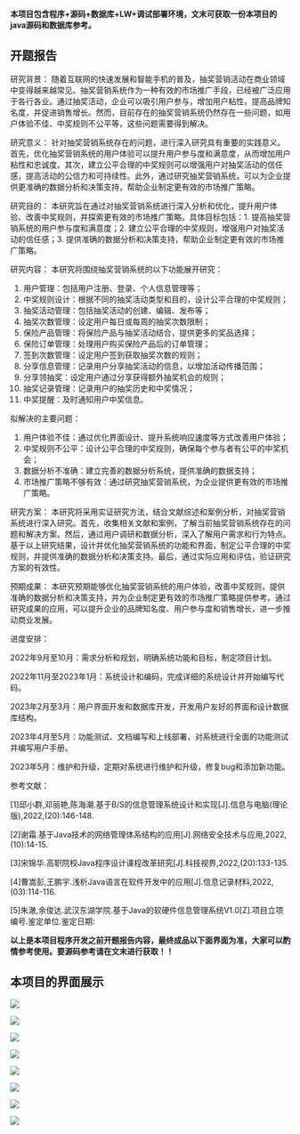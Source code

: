 ****本项目包含程序+源码+数据库+LW+调试部署环境，文末可获取一份本项目的java源码和数据库参考。****

## ******开题报告******

研究背景：
随着互联网的快速发展和智能手机的普及，抽奖营销活动在商业领域中变得越来越常见。抽奖营销系统作为一种有效的市场推广手段，已经被广泛应用于各行各业。通过抽奖活动，企业可以吸引用户参与，增加用户粘性，提高品牌知名度，并促进销售增长。然而，目前存在的抽奖营销系统仍然存在一些问题，如用户体验不佳、中奖规则不公平等，这些问题需要得到解决。

研究意义：
针对抽奖营销系统存在的问题，进行深入研究具有重要的实践意义。首先，优化抽奖营销系统的用户体验可以提升用户参与度和满意度，从而增加用户粘性和忠诚度。其次，建立公平合理的中奖规则可以增强用户对抽奖活动的信任感，提高活动的公信力和可持续性。此外，通过研究抽奖营销系统，可以为企业提供更准确的数据分析和决策支持，帮助企业制定更有效的市场推广策略。

研究目的： 本研究旨在通过对抽奖营销系统进行深入分析和优化，提升用户体验、改善中奖规则，并探索更有效的市场推广策略。具体目标包括：1.
提高抽奖营销系统的用户参与度和满意度；2. 建立公平合理的中奖规则，增强用户对抽奖活动的信任感；3.
提供准确的数据分析和决策支持，帮助企业制定更有效的市场推广策略。

研究内容： 本研究将围绕抽奖营销系统的以下功能展开研究：

  1. 用户管理：包括用户注册、登录、个人信息管理等；
  2. 中奖规则设计：根据不同的抽奖活动类型和目的，设计公平合理的中奖规则；
  3. 抽奖活动管理：包括抽奖活动的创建、编辑、发布等；
  4. 抽奖次数管理：设定用户每日或每周的抽奖次数限制；
  5. 保险产品管理：将保险产品与抽奖活动结合，提供更多的奖品选择；
  6. 保险订单管理：处理用户购买保险产品后的订单管理；
  7. 签到次数管理：设定用户签到获取抽奖次数的规则；
  8. 分享信息管理：记录用户分享抽奖活动的信息，以增加活动传播范围；
  9. 分享领抽奖：设定用户通过分享获得额外抽奖机会的规则；
  10. 抽奖记录管理：记录用户的抽奖历史和中奖情况；
  11. 中奖提醒：及时通知用户中奖信息。

拟解决的主要问题：

  1. 用户体验不佳：通过优化界面设计、提升系统响应速度等方式改善用户体验；
  2. 中奖规则不公平：设计公平合理的中奖规则，确保每个参与者有公平的中奖机会；
  3. 数据分析不准确：建立完善的数据分析系统，提供准确的数据支持；
  4. 市场推广策略不够有效：通过研究抽奖营销系统，为企业提供更有效的市场推广策略。

研究方案：
本研究将采用实证研究方法，结合文献综述和案例分析，对抽奖营销系统进行深入研究。首先，收集相关文献和案例，了解当前抽奖营销系统存在的问题和解决方案。然后，通过用户调研和数据分析，深入了解用户需求和行为特点。基于以上研究结果，设计并优化抽奖营销系统的功能和界面，制定公平合理的中奖规则，并提供准确的数据分析和决策支持。最后，通过实际应用和评估，验证研究方案的有效性。

预期成果：
本研究预期能够优化抽奖营销系统的用户体验，改善中奖规则，提供准确的数据分析和决策支持，并为企业制定更有效的市场推广策略提供参考。通过研究成果的应用，可以提升企业的品牌知名度、用户参与度和销售增长，进一步推动商业发展。

进度安排：

2022年9月至10月：需求分析和规划，明确系统功能和目标，制定项目计划。

2022年11月至2023年1月：系统设计和编码，完成详细的系统设计并开始编写代码。

2023年2月至3月：用户界面开发和数据库开发，开发用户友好的界面和设计数据库结构。

2023年4月至5月：功能测试、文档编写和上线部署，对系统进行全面的功能测试并编写用户手册。

2023年5月：维护和升级，定期对系统进行维护和升级，修复bug和添加新功能。

参考文献：

[1]邱小群,邓丽艳,陈海潮.基于B/S的信息管理系统设计和实现[J].信息与电脑(理论版),2022,(20):146-148.

[2]谢霜.基于Java技术的网络管理体系结构的应用[J].网络安全技术与应用,2022,(10):14-15.

[3]宋锦华.高职院校Java程序设计课程改革研究[J].科技视界,2022,(20):133-135.

[4]曹嵩彭,王鹏宇.浅析Java语言在软件开发中的应用[J].信息记录材料,2022,(03):114-116.

[5]朱澈,余俊达.武汉东湖学院.基于Java的软硬件信息管理系统V1.0[Z].项目立项编号.鉴定单位.鉴定日期:

****以上是本项目程序开发之前开题报告内容，最终成品以下面界面为准，大家可以酌情参考使用。要源码参考请在文末进行获取！！****

## ******本项目的界面展示******

![](./res/736d2306501d4c109ba555a48720971f.png)

![](./res/43e7767129364666949b813036eba58f.png)

![](./res/f9cb9ddc06ca47b0b1bf709831329393.png)

![](./res/4626a8a0ac0a4eaaae70094de79220fc.png)

![](./res/46d34e9799304fcb928f1a885f97e365.png)

![](./res/5f97c4f2080a4c6db8ed8a4d542baec3.png)

![](./res/6e911689209d4afda1393ab19564f950.png)

![](./res/187dc893202d4d18bfb90bb139143199.png)

